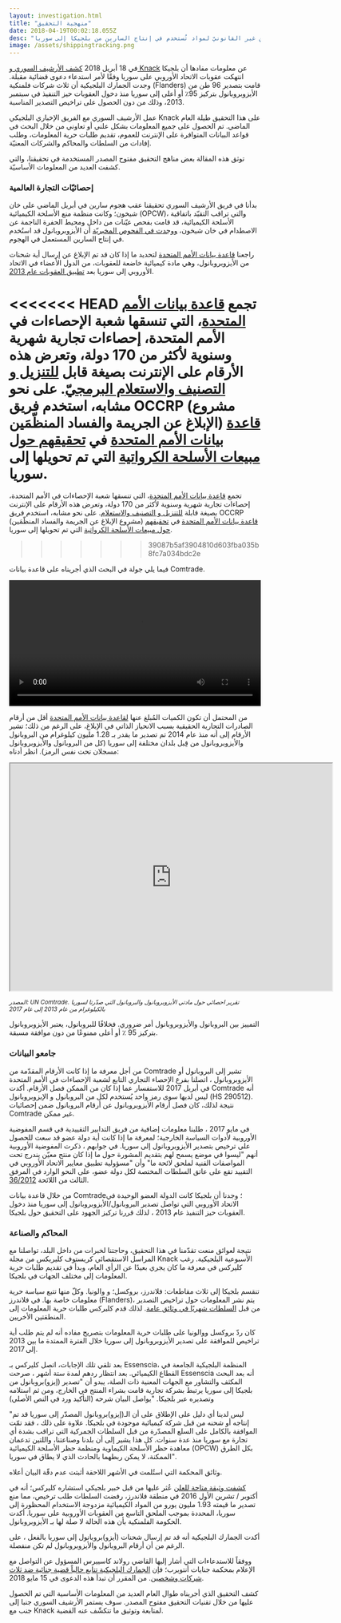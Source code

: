 ```yaml
---
layout: investigation.html
title: "منهجية التحقيق"
date: 2018-04-19T00:02:18.055Z
desc: "كيف  تتبعنا الشحن غير القانونيّ لمواد تُستخدم في إنتاج السارين من بلجيكا إلى سوريا"
image: /assets/shippingtracking.png
---
```


في 18 أبريل 2018 [كشف الأرشيف السوري و Knack](https://syrianarchive.org/ar/investigations/belgium-isopropanol/) عن معلومات مفادها أن بلجيكا انتهكت عقوبات الاتحاد الأوروبي على سوريا وفقًا لأمر استدعاء دعوى قضائية مقبلة. وجدت الجمارك البلجيكية أن ثلاث شركات فلمنكية (Flanders) قامت بتصدير 96 طن من الأيزوبروبانول بتركيز 95٪ أو أعلى إلى سوريا منذ دخول العقوبات حيز التنفيذ في سبتمبر 2013، وذلك من دون الحصول على تراخيص التصدير المناسبة.

عمل الأرشيف السوري مع الفريق الإخباري البلجيكي Knack على هذا التحقيق طيلة العام الماضي. تم الحصول على جميع المعلومات بشكل علني أو تعاوني من خلال البحث في قواعد البيانات المتوافرة على الإنترنت للعموم، تقديم طلبات حرية المعلومات، وطلب إفادات من السلطات والمحاكم والشركات المعنيّة.

توثق هذه المقالة بعض مناهج التحقيق مفتوح المصدر المستخدمة في تحقيقنا، والتي كشفت العديد من المعلومات الأساسيّة.

###  إحصائيّات التجارة العالمية

بدأنا في فريق الأرشيف السوري تحقيقنا عقب هجوم سارين في أبريل الماضي على خان شيخون؛  وكانت منظمة منع الأسلحة الكيميائية (OPCW)، والتي تراقب التقيّد باتفاقية الأسلحة الكيميائية، قد قامت بفحص عيّنات من داخل ومحيط الحفرة الناجمة عن الاصطدام في خان شيخون، [ووجدت في الفحوص المخبريّة](http://www.securitycouncilreport.org/atf/cf/%7B65BFCF9B-6D27-4E9C-8CD3-CF6E4FF96FF9%7D/s_2017_904.pdf) أن الأيزوبروبانول قد استُخدم في إنتاج السارين المستعمل في الهجوم.

راجعنا [قاعدة بيانات الأمم المتحدة](https://comtrade.un.org/) لتحديد ما إذا كان قد تم الإبلاغ عن إرسال أية شحنات من الأيزوبروبانول، وهي مادة كيميائية خاضعة للعقوبات، من الدول الأعضاء في الاتحاد الأوروبي إلى سوريا بعد [تطبيق العقوبات عام 2013](http://eur-lex.europa.eu/legal-content/EN/TXT/?qid=1493825060366&uri=CELEX:02012R0036-20170321).

<<<<<<< HEAD
تجمع [قاعدة بيانات الأمم المتحدة](https://comtrade.un.org/)، التي تنسقها شعبة الإحصاءات في الأمم المتحدة، إحصاءات تجارية شهرية وسنوية لأكثر من 170 دولة، وتعرض هذه الأرقام على الإنترنت بصيغة قابل [للتنزيل و التصنيف والاستعلام البرمجيّ](https://comtrade.un.org/data/dev/portal). على نحو مشابه، استخدم فريق OCCRP (مشروع الإبلاغ عن الجريمة والفساد المنظّمَين) [قاعدة بيانات الأمم المتحدة](https://comtrade.un.org/) في [تحقيقهم حول مبيعات الأسلحة الكرواتية](https://www.occrp.org/en/makingakilling/croatia-sells-record-number-of-arms-to-saudi-arabia-in-2016/) التي تم تحويلها إلى سوريا.
=======
تجمع [قاعدة بيانات الأمم المتحدة](https://comtrade.un.org/)، التي تنسقها شعبة الإحصاءات في الأمم المتحدة، إحصاءات تجارية شهرية وسنوية لأكثر من 170 دولة، وتعرض هذه الأرقام على الإنترنت بصيغة قابلة [للتنزيل و التصنيف والاستعلام](https://comtrade.un.org/data/dev/portal). على نحو مشابه، استخدم فريق OCCRP (مشروع الإبلاغ عن الجريمة والفساد المنظّمَين) [قاعدة بيانات الأمم المتحدة](https://comtrade.un.org/) في [تحقيقهم حول مبيعات الأسلحة الكرواتية](https://www.occrp.org/en/makingakilling/croatia-sells-record-number-of-arms-to-saudi-arabia-in-2016/) التي تم تحويلها إلى سوريا.
>>>>>>> 39087b5af3904810d603fba035b8fc7a034bdc2e

فيما يلي جولة في البحث الذي أجريناه على قاعدة بيانات Comtrade.

<video controls autoplay width="100%">
  <source src="https://cube.syrianarchive.org/isopropanoluncomptrade.mp4" type="video/mp4">
Your browser does not support the video tag.
</video>


من المحتمل أن تكون الكميات المُبلغ عنها [لقاعدة بيانات الأمم المتحدة](https://comtrade.un.org/) أقل من أرقام الصادرات التجارية الحقيقية بسبب الانحياز الذاتي في الإبلاغ، على الرغم من ذلك؛ تشير الأرقام إلى أنه منذ عام 2014 تم تصدير ما يقدر بـ 1.28 مليون كيلوغرام من البروبانول والأيزوبروبانول من قِبل بلدان مختلفة إلى سوريا (كل من البروبانول والأيزوبروبانول مسجلان تحت نفس الرمز). انظر أدناه:


<iframe src="https://public.tableau.com/views/ExportsofisopropanolandpropanoltoSyriainkilograms2013-2017/Sheet1?:showVizHome=no&:embed=true" width="645" height="455"></iframe>

<small>*المصدر: UN Comtrade. تقرير احصائي حول مادتي الأيزوبروبانول والبروبانول التي صدّرتا لسوريا بالكيلوغرام من عام 2013 إلى عام 2017*</small>

التمييز بين البروبانول والأيزوبروبانول أمر ضروري. فخلافًا للبروبانول، يعتبر الأيزوبروبانول بتركيز 95 ٪ أو أعلى ممنوعًا من دون موافقة مسبقة.

###  جامعو البيانات

من أجل معرفة ما إذا كانت الأرقام المقدّمة من Comtrade تشير إلى البروبانول أو الأيزوبروبانول ، اتصلنا بفرع الإحصاء التجاري التابع لشعبة الإحصاءات في الأمم المتحدة في أبريل 2017 للاستفسار عما إذا كان من الممكن فصل الأرقام. أكدت Comtrade أنه ليس لديها سوى رمز واحد يُستخدم لكل من البروبانول و الإيزوبروبانول (HS 290512). نتيجة لذلك، كان فصل أرقام الأيزوبروبانول عن أرقام البروبانول ضمن إحصائيات Comtrade غير ممكن.

في مايو 2017 ، طلبنا معلومات إضافية من فريق التدابير التقييدية في قسم المفوضية الأوروبية لأدوات السياسة الخارجية؛ لمعرفة ما إذا كانت أية دولة عضو قد سعت للحصول على ترخيص بتصدير الأيزوبروبانول إلى سوريا. في جوابهم ، ذكرت المفوضية الأوروبية أنهم "ليسوا في موضع يسمح لهم بتقديم المشورة حول ما إذا كان منتج معيّن يندرج تحت المواصفات الفنية لملحق لائحة ما" وأن "مسؤولية تطبيق معايير الاتحاد الأوروبي في التقييد تقع على عاتق السلطات المختصة لكل دولة عضو، على النحو الوارد في المرفق الثالث من اللائحة [36/2012](http://eur-lex.europa.eu/legal-content/EN/TXT/?qid=1493825060366&uri=CELEX:02012R0036-20170321).

من خلال قاعدة بيانات Comtrade؛ وجدنا أن بلجيكا كانت الدولة العضو الوحيدة في الاتحاد الأوروبي التي تواصل تصدير البروبانول/الأيزوبروبانول إلى سوريا منذ دخول العقوبات حيز التنفيذ عام 2013 ، لذلك قررنا تركيز الجهود على التحقيق حول بلجيكا.

### المحاكم والصناعة

نتيجة لعوائق منعت تقدّمنا في هذا التحقيق، وحاجتنا لخبرات من داخل البلد، تواصلنا مع المراسل الاستقصائي كريستوف كليريكس من مجلة Knack الأسبوعية البلجيكية. رغب كليركس في معرفة ما كان يجري بعيدًا عن الرأي العام، وبدأ في تقديم طلبات حرية المعلومات إلى مختلف الجهات في بلجيكا.

تنقسم بلجيكا إلى ثلاث مقاطعات: فلاندرز، بروكسل؛ و والونيا. وكلّ منها تتبع سياسة حرية معلومات خاصة بها. في فلاندرز (Flanders)، يتم نشر المعلومات حول تراخيص التصدير من قبل [السلطات شهريًا في وثائق عامة](http://www.fdfa.be/nl/maand-en-jaarverslagen). لذلك قدم كليركس طلبات حرية المعلومات إلى المنطقتين الأخريين.


كان ردّ بروكسل ووالونيا على طلبات حرية المعلومات بتصريح مفاده أنه لم  يتم طلب أية تراخيص للموافقة على تصدير الأيزوبروبانول إلى سوريا خلال الفترة الممتدة ما بين 2013 إلى 2017.

بعد تلقي تلك الإجابات، اتصل كليركس بـ Essenscia، المنظمة البلجيكية الجامعة في القطاع الكيميائي. بعد انتظار ردهم لمدة ستة أشهر ، صرحت Essenscia أنه بعد البحث المكثف والتشاور مع الجهات المعنية ذات الصلة، يبدو أن "تصدير  (إيزو)بروبانول من بلجيكا إلى سوريا يرتبط بشركة تجارية قامت بشراء المنتج في الخارج، ومن ثم استلامه وتصديره عبر بلجيكا. "يواصل البيان شرحه (التأكيد ورد في النص الأصلي)

"ليس لدينا أي دليل على الإطلاق على أن الـ(إيزو)بروبانول المصدّر إلى سوريا قد تم إنتاجه أو شحنه من قبل شركة كيميائية موجودة في بلجيكا. علاوة على ذلك ، فقد تمّت الموافقة بالكامل على السلع المصدّرة من قبل السلطات الجمركية التي تراقب بشدة أي تجارة مع سوريا منذ عدة سنوات. كل هذا يشير إلى أن بلدنا وصناعتنا، واللتين تدعمان معاهدة حظر الأسلحة الكيماوية ومنظمة حظر الأسلحة الكيميائية (OPCW) بكل الطرق الممكنة، لا يمكن ربطهما بالحادث الذي لا يطاق في سوريا".

وثائق المحكمة التي استُلمت في الأشهر اللاحقة أثبتت عدم دقّة البيان أعلاه.

[كشفت وثيقة متاحة للعلن](http://www.fdfa.be/sites/default/files/atoms/files/Maandverslagen%20dual%20use%202016.pdf) عُثر عليها من قبل خبير بلجيكي استشاره كليركس؛ أنه في أكتوبر / تشرين الأول 2016 في منطقة فلاندرز، رفضت السلطات طلب ترخيص، مما منع تصدير ما قيمته 1.93 مليون يورو من المواد الكيميائية مزدوجة الاستخدام المحظورة إلى سوريا، المحددة بموجب الملحق التاسع من العقوبات الأوروبية على سوريا. أكدت الحكومة الفلمنكية بأن هذه الحالة لا صلة لها بـ الأيزوبروبانول.

أكدت الجمارك البلجيكية أنه قد تم إرسال شحنات (أيزو)بروبانول إلى سوريا بالفعل ، على الرغم من أن أرقام البروبانول والأيزوبروبانول لم تكن منفصلة.

ووفقاً للاستدعاءات التي أشار إليها القاضي رولاند كاسييرس المسؤول عن التواصل مع الإعلام بمحكمة جنايات أنتويرب؛ فإن [الجمارك البلجيكية تتابع حالياً قضية جنائية ضد ثلاث شركات وشخصين](https://syrianarchive.org/ar/investigations/belgium-isopropanol/). من المقرر أن تبدأ هذه الدعوى في 15 مايو 2018.

كشف التحقيق الذي أجريناه طوال العام العديد من المعلومات الأساسية التي تم الحصول عليها من خلال تقنيات التحقيق مفتوح المصدر. سوف يستمر الأرشيف السوري جنبا إلى جنب مع Knack لمتابعة وتوثيق ما تتكشّف عنه القضية.
